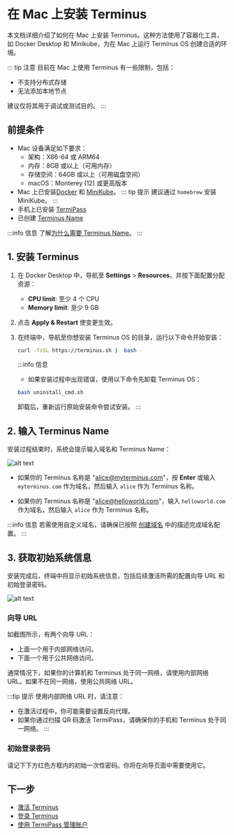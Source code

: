 
# 在 Mac 上安装 Terminus

本文档详细介绍了如何在 Mac 上安装 Terminus。这种方法使用了容器化工具，如 Docker Desktop 和 Minikube，为在 Mac 上运行 Terminus OS 创建合适的环境。

::: tip 注意
目前在 Mac 上使用 Terminus 有一些限制，包括：
- 不支持分布式存储
- 无法添加本地节点

建议仅将其用于调试或测试目的。
:::

## 前提条件

-  Mac 设备满足如下要求：
   - 架构：X86-64 或 ARM64
   - 内存：8GB 或以上（可用内存）
   - 存储空间：64GB 或以上（可用磁盘空间）
   - macOS：Monterey (12) 或更高版本
- Mac 上已安装[Docker](https://www.docker.com/products/docker-desktop/) 和 [MiniKube](https://minikube.sigs.k8s.io/docs/start/?arch=%2Fmacos%2Farm64%2Fstable%2Fhomebrew)。
::: tip 提示
建议通过 `homebrew` 安装 MiniKube。
:::
- 手机上已安装 [TermiPass](../../../termipass/overview.md#download-termipass)
- 已创建 [Terminus Name](../../../termipass/account/index.md#create-a-terminus-name)

:::info 信息
了解[为什么需要 Terminus Name](../../terminus/terminus-name.md#why-do-you-need-a-terminus-name)。
:::

## 1. 安装 Terminus 

1. 在 Docker Desktop 中，导航至 **Settings** > **Resources**，并按下面配置分配资源：
    - **CPU limit**: 至少 4 个 CPU
    - **Memory limit**: 至少 9 GB
  
2. 点击 **Apply & Restart** 使变更生效。
    
3. 在终端中，导航至你想安装 Terminus OS 的目录，运行以下命令开始安装：

   ```bash
   curl -fsSL https://terminus.sh |  bash - 
   ```

   :::info 信息
   - 如果安装过程中出现错误，使用以下命令先卸载 Terminus OS：

   ```bash
   bash uninstall_cmd.sh
   ```
   卸载后，重新运行原始安装命令尝试安装。
   :::
 
## 2. 输入 Terminus Name

安装过程结束时，系统会提示输入域名和 Terminus Name：

![alt text](/images/how-to/terminus/enter_terminus_name.png)

- 如果你的 Terminus 名称是 "alice@myterminus.com"，按 **Enter** 或输入 `myterminus.com` 作为域名，然后输入 `alice` 作为 Terminus 名称。

- 如果你的 Terminus 名称是 "alice@helloworld.com"，输入 `helloworld.com` 作为域名，然后输入 `alice` 作为 Terminus 名称。

:::info 信息
若需使用自定义域名，请确保已按照 [创建域名](../../../space/domain/host-domain.md) 中的描述完成域名配置。
:::

## 3. 获取初始系统信息

安装完成后，终端中将显示初始系统信息，包括后续激活所需的配置向导 URL 和初始登录密码。

![alt text](/images/how-to/terminus/one_time_password.png)

### 向导 URL

如截图所示，有两个向导 URL：

- 上面一个用于内部网络访问。
- 下面一个用于公共网络访问。

通常情况下，如果你的计算机和 Terminus 处于同一网络，请使用内部网络 URL。如果不在同一网络，使用公共网络 URL。

:::tip 提示
使用内部网络 URL 时，请注意：
- 在激活过程中，你可能需要设置反向代理。
- 如果你通过扫描 QR 码激活 TermiPass，请确保你的手机和 Terminus 处于同一网络。
:::

### 初始登录密码

请记下下方红色方框内的初始一次性密码。你将在向导页面中需要使用它。

## 下一步

- [激活 Terminus](../wizard.md)
- [登录 Terminus](../login.md)
- [使用 TermiPass 管理账户](../../../termipass/account/index.md)

